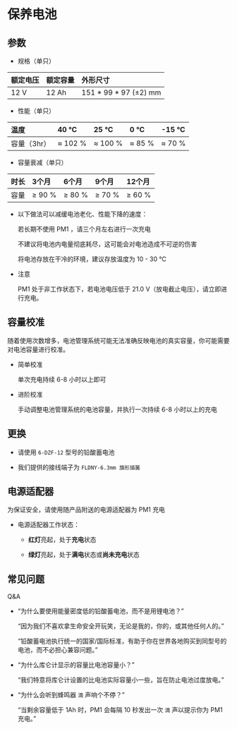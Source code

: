# 保养电池

## 参数

* 规格（单只）

| 额定电压 | 额定容量  | 外形尺寸               |
| :------ | :------- | :--------------------- |
| 12 V    | 12 Ah    | 151 * 99 * 97 (±2) mm  |
       
* 性能（单只）

| 温度        | 40 ℃   |25 ℃    | 0 ℃   | -15 ℃   | 
| :---------- | :----- | :------ | :----- | :------- |
| 容量（3hr） | ≈ 102 % | ≈ 100 % | ≈ 85 % | ≈ 70 %   |

* 容量衰减（单只）

| 时长     | 3个月   | 6个月   | 9个月   | 12个月    |
| :------  | :------ | :------ | :------ | :------ |
| 容量     | ≥ 90 %  | ≥ 80 % | ≥ 70 %  | ≥ 60 %    |

* 以下做法可以减缓电池老化、性能下降的速度：

  若长期不使用 PM1 ，请三个月左右进行一次充电

  不建议将电池内电量彻底耗尽，这可能会对电池造成不可逆的伤害

  将电池存放在干冷的环境，建议存放温度为 10 - 30 ℃

* 注意

    PM1 处于非工作状态下，若电池电压低于 21.0 V（放电截止电压），请立即进行充电。
    
## 容量校准

随着使用次数增多，电池管理系统可能无法准确反映电池的真实容量，你可能需要对电池容量进行校准。

* 简单校准

  单次充电持续 6-8 小时以上即可

* 进阶校准

  手动调整电池管理系统的电池容量，并执行一次持续 6-8 小时以上的充电

## 更换

* 请使用 `6-DZF-12` 型号的铅酸蓄电池

* 我们提供的接线端子为 `FLDNY-6.3mm 旗形插簧` 

## 电源适配器

为保证安全，请使用随产品附送的电源适配器为 PM1 充电

* 电源适配器工作状态：

    * **红灯**亮起，处于**充电**状态

    * **绿灯**亮起，处于**满电**状态或**尚未充电**状态

## 常见问题

Q&A

* “为什么要使用能量密度低的铅酸蓄电池，而不是用锂电池？”

  “因为我们不喜欢拿生命安全开玩笑，无论是我的，你的，或其他任何人的。”

  “铅酸蓄电池执行统一的国家/国际标准，有助于你在世界各地购买到同型号的电池，而不必担心兼容问题。”

* “为什么库仑计显示的容量比电池容量小？”
  
  “我们特意将库仑计设置的比电池实际容量小一些，旨在防止电池过度放电。”

* “为什么会听到蜂鸣器 `滴` 声响个不停？”

  “当剩余容量低于 1Ah 时，PM1 会每隔 10 秒发出一次 `滴` 声以提示你为 PM1 充电。”
